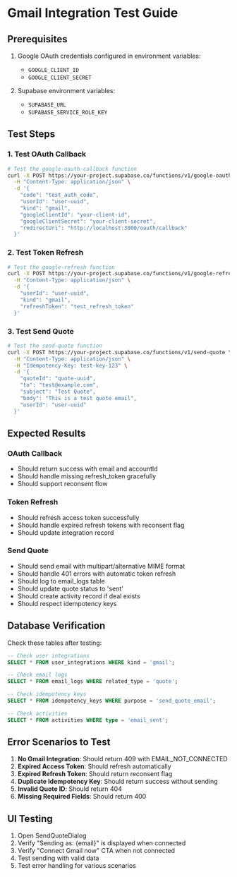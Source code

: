 # Gmail Integration Test Guide

## Prerequisites
1. Google OAuth credentials configured in environment variables:
   - `GOOGLE_CLIENT_ID`
   - `GOOGLE_CLIENT_SECRET`

2. Supabase environment variables:
   - `SUPABASE_URL`
   - `SUPABASE_SERVICE_ROLE_KEY`

## Test Steps

### 1. Test OAuth Callback
```bash
# Test the google-oauth-callback function
curl -X POST https://your-project.supabase.co/functions/v1/google-oauth-callback \
  -H "Content-Type: application/json" \
  -d '{
    "code": "test_auth_code",
    "userId": "user-uuid",
    "kind": "gmail",
    "googleClientId": "your-client-id",
    "googleClientSecret": "your-client-secret",
    "redirectUri": "http://localhost:3000/oauth/callback"
  }'
```

### 2. Test Token Refresh
```bash
# Test the google-refresh function
curl -X POST https://your-project.supabase.co/functions/v1/google-refresh \
  -H "Content-Type: application/json" \
  -d '{
    "userId": "user-uuid",
    "kind": "gmail",
    "refreshToken": "test_refresh_token"
  }'
```

### 3. Test Send Quote
```bash
# Test the send-quote function
curl -X POST https://your-project.supabase.co/functions/v1/send-quote \
  -H "Content-Type: application/json" \
  -H "Idempotency-Key: test-key-123" \
  -d '{
    "quoteId": "quote-uuid",
    "to": "test@example.com",
    "subject": "Test Quote",
    "body": "This is a test quote email",
    "userId": "user-uuid"
  }'
```

## Expected Results

### OAuth Callback
- Should return success with email and accountId
- Should handle missing refresh_token gracefully
- Should support reconsent flow

### Token Refresh
- Should refresh access token successfully
- Should handle expired refresh tokens with reconsent flag
- Should update integration record

### Send Quote
- Should send email with multipart/alternative MIME format
- Should handle 401 errors with automatic token refresh
- Should log to email_logs table
- Should update quote status to 'sent'
- Should create activity record if deal exists
- Should respect idempotency keys

## Database Verification

Check these tables after testing:

```sql
-- Check user integrations
SELECT * FROM user_integrations WHERE kind = 'gmail';

-- Check email logs
SELECT * FROM email_logs WHERE related_type = 'quote';

-- Check idempotency keys
SELECT * FROM idempotency_keys WHERE purpose = 'send_quote_email';

-- Check activities
SELECT * FROM activities WHERE type = 'email_sent';
```

## Error Scenarios to Test

1. **No Gmail Integration**: Should return 409 with EMAIL_NOT_CONNECTED
2. **Expired Access Token**: Should refresh automatically
3. **Expired Refresh Token**: Should return reconsent flag
4. **Duplicate Idempotency Key**: Should return success without sending
5. **Invalid Quote ID**: Should return 404
6. **Missing Required Fields**: Should return 400

## UI Testing

1. Open SendQuoteDialog
2. Verify "Sending as: {email}" is displayed when connected
3. Verify "Connect Gmail now" CTA when not connected
4. Test sending with valid data
5. Test error handling for various scenarios
